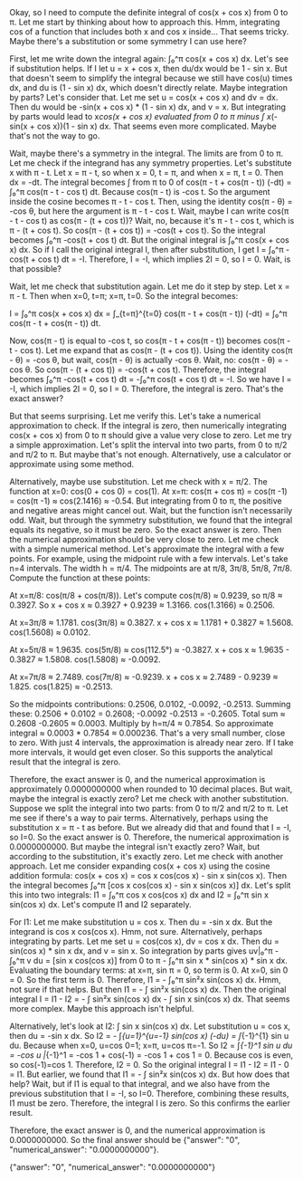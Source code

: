 <think>
Okay, so I need to compute the definite integral of cos(x + cos x) from 0 to π. Let me start by thinking about how to approach this. Hmm, integrating cos of a function that includes both x and cos x inside... That seems tricky. Maybe there's a substitution or some symmetry I can use here?

First, let me write down the integral again: ∫₀^π cos(x + cos x) dx. Let's see if substitution helps. If I let u = x + cos x, then du/dx would be 1 - sin x. But that doesn't seem to simplify the integral because we still have cos(u) times dx, and du is (1 - sin x) dx, which doesn't directly relate. Maybe integration by parts? Let's consider that. Let me set u = cos(x + cos x) and dv = dx. Then du would be -sin(x + cos x) * (1 - sin x) dx, and v = x. But integrating by parts would lead to x*cos(x + cos x) evaluated from 0 to π minus ∫ x*(-sin(x + cos x))(1 - sin x) dx. That seems even more complicated. Maybe that's not the way to go.

Wait, maybe there's a symmetry in the integral. The limits are from 0 to π. Let me check if the integrand has any symmetry properties. Let's substitute x with π - t. Let x = π - t, so when x = 0, t = π, and when x = π, t = 0. Then dx = -dt. The integral becomes ∫ from π to 0 of cos(π - t + cos(π - t)) (-dt) = ∫₀^π cos(π - t - cos t) dt. Because cos(π - t) is -cos t. So the argument inside the cosine becomes π - t - cos t. Then, using the identity cos(π - θ) = -cos θ, but here the argument is π - t - cos t. Wait, maybe I can write cos(π - t - cos t) as cos(π - (t + cos t))? Wait, no, because it's π - t - cos t, which is π - (t + cos t). So cos(π - (t + cos t)) = -cos(t + cos t). So the integral becomes ∫₀^π -cos(t + cos t) dt. But the original integral is ∫₀^π cos(x + cos x) dx. So if I call the original integral I, then after substitution, I get I = ∫₀^π -cos(t + cos t) dt = -I. Therefore, I = -I, which implies 2I = 0, so I = 0. Wait, is that possible?

Wait, let me check that substitution again. Let me do it step by step. Let x = π - t. Then when x=0, t=π; x=π, t=0. So the integral becomes:

I = ∫₀^π cos(x + cos x) dx = ∫_{t=π}^{t=0} cos(π - t + cos(π - t)) (-dt) = ∫₀^π cos(π - t + cos(π - t)) dt.

Now, cos(π - t) is equal to -cos t, so cos(π - t + cos(π - t)) becomes cos(π - t - cos t). Let me expand that as cos(π - (t + cos t)). Using the identity cos(π - θ) = -cos θ, but wait, cos(π - θ) is actually -cos θ. Wait, no: cos(π - θ) = -cos θ. So cos(π - (t + cos t)) = -cos(t + cos t). Therefore, the integral becomes ∫₀^π -cos(t + cos t) dt = -∫₀^π cos(t + cos t) dt = -I. So we have I = -I, which implies 2I = 0, so I = 0. Therefore, the integral is zero. That's the exact answer?

But that seems surprising. Let me verify this. Let's take a numerical approximation to check. If the integral is zero, then numerically integrating cos(x + cos x) from 0 to π should give a value very close to zero. Let me try a simple approximation. Let's split the interval into two parts, from 0 to π/2 and π/2 to π. But maybe that's not enough. Alternatively, use a calculator or approximate using some method.

Alternatively, maybe use substitution. Let me check with x = π/2. The function at x=0: cos(0 + cos 0) = cos(1). At x=π: cos(π + cos π) = cos(π -1) = cos(π -1) ≈ cos(2.1416) ≈ -0.54. But integrating from 0 to π, the positive and negative areas might cancel out. Wait, but the function isn't necessarily odd. Wait, but through the symmetry substitution, we found that the integral equals its negative, so it must be zero. So the exact answer is zero. Then the numerical approximation should be very close to zero. Let me check with a simple numerical method. Let's approximate the integral with a few points. For example, using the midpoint rule with a few intervals. Let's take n=4 intervals. The width h = π/4. The midpoints are at π/8, 3π/8, 5π/8, 7π/8. Compute the function at these points:

At x=π/8: cos(π/8 + cos(π/8)). Let's compute cos(π/8) ≈ 0.9239, so π/8 ≈ 0.3927. So x + cos x ≈ 0.3927 + 0.9239 ≈ 1.3166. cos(1.3166) ≈ 0.2506.

At x=3π/8 ≈ 1.1781. cos(3π/8) ≈ 0.3827. x + cos x ≈ 1.1781 + 0.3827 ≈ 1.5608. cos(1.5608) ≈ 0.0102.

At x=5π/8 ≈ 1.9635. cos(5π/8) ≈ cos(112.5°) ≈ -0.3827. x + cos x ≈ 1.9635 - 0.3827 ≈ 1.5808. cos(1.5808) ≈ -0.0092.

At x=7π/8 ≈ 2.7489. cos(7π/8) ≈ -0.9239. x + cos x ≈ 2.7489 - 0.9239 ≈ 1.825. cos(1.825) ≈ -0.2513.

So the midpoints contributions: 0.2506, 0.0102, -0.0092, -0.2513. Summing these: 0.2506 + 0.0102 = 0.2608; -0.0092 -0.2513 = -0.2605. Total sum ≈ 0.2608 -0.2605 ≈ 0.0003. Multiply by h=π/4 ≈ 0.7854. So approximate integral ≈ 0.0003 * 0.7854 ≈ 0.000236. That's a very small number, close to zero. With just 4 intervals, the approximation is already near zero. If I take more intervals, it would get even closer. So this supports the analytical result that the integral is zero.

Therefore, the exact answer is 0, and the numerical approximation is approximately 0.0000000000 when rounded to 10 decimal places. But wait, maybe the integral is exactly zero? Let me check with another substitution. Suppose we split the integral into two parts: from 0 to π/2 and π/2 to π. Let me see if there's a way to pair terms. Alternatively, perhaps using the substitution x = π - t as before. But we already did that and found that I = -I, so I=0. So the exact answer is 0. Therefore, the numerical approximation is 0.0000000000. But maybe the integral isn't exactly zero? Wait, but according to the substitution, it's exactly zero. Let me check with another approach. Let me consider expanding cos(x + cos x) using the cosine addition formula: cos(x + cos x) = cos x cos(cos x) - sin x sin(cos x). Then the integral becomes ∫₀^π [cos x cos(cos x) - sin x sin(cos x)] dx. Let's split this into two integrals: I1 = ∫₀^π cos x cos(cos x) dx and I2 = ∫₀^π sin x sin(cos x) dx. Let's compute I1 and I2 separately.

For I1: Let me make substitution u = cos x. Then du = -sin x dx. But the integrand is cos x cos(cos x). Hmm, not sure. Alternatively, perhaps integrating by parts. Let me set u = cos(cos x), dv = cos x dx. Then du = sin(cos x) * sin x dx, and v = sin x. So integration by parts gives uv|₀^π - ∫₀^π v du = [sin x cos(cos x)] from 0 to π - ∫₀^π sin x * sin(cos x) * sin x dx. Evaluating the boundary terms: at x=π, sin π = 0, so term is 0. At x=0, sin 0 = 0. So the first term is 0. Therefore, I1 = - ∫₀^π sin²x sin(cos x) dx. Hmm, not sure if that helps. But then I1 = - ∫ sin²x sin(cos x) dx. Then the original integral I = I1 - I2 = - ∫ sin²x sin(cos x) dx - ∫ sin x sin(cos x) dx. That seems more complex. Maybe this approach isn't helpful.

Alternatively, let's look at I2: ∫ sin x sin(cos x) dx. Let substitution u = cos x, then du = -sin x dx. So I2 = - ∫_{u=1}^{u=-1} sin(cos x) (-du) = ∫_{-1}^{1} sin u du. Because when x=0, u=cos 0=1; x=π, u=cos π=-1. So I2 = ∫_{-1}^1 sin u du = -cos u |_{-1}^1 = -cos 1 + cos(-1) = -cos 1 + cos 1 = 0. Because cos is even, so cos(-1)=cos 1. Therefore, I2 = 0. So the original integral I = I1 - I2 = I1 - 0 = I1. But earlier, we found that I1 = - ∫ sin²x sin(cos x) dx. But how does that help? Wait, but if I1 is equal to that integral, and we also have from the previous substitution that I = -I, so I=0. Therefore, combining these results, I1 must be zero. Therefore, the integral I is zero. So this confirms the earlier result.

Therefore, the exact answer is 0, and the numerical approximation is 0.0000000000. So the final answer should be {"answer": "0", "numerical_answer": "0.0000000000"}.
</think>

{"answer": "0", "numerical_answer": "0.0000000000"}